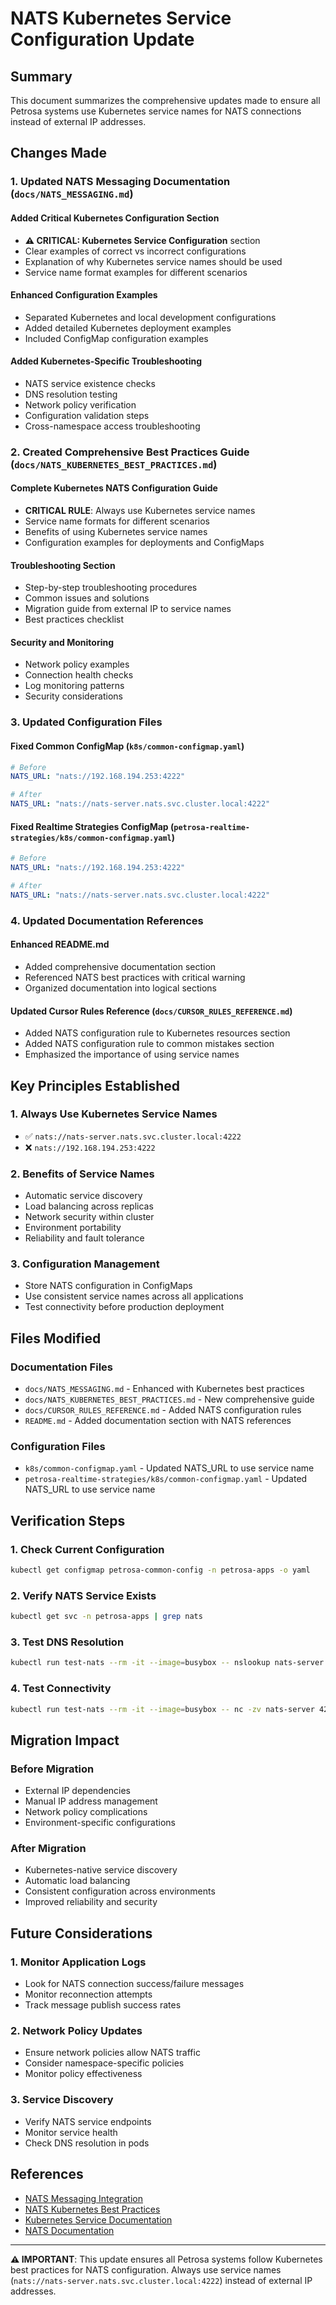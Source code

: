 # NATS Kubernetes Service Configuration Update

## Summary

This document summarizes the comprehensive updates made to ensure all Petrosa systems use Kubernetes service names for NATS connections instead of external IP addresses.

## Changes Made

### 1. **Updated NATS Messaging Documentation** (`docs/NATS_MESSAGING.md`)

#### Added Critical Kubernetes Configuration Section
- **⚠️ CRITICAL: Kubernetes Service Configuration** section
- Clear examples of correct vs incorrect configurations
- Explanation of why Kubernetes service names should be used
- Service name format examples for different scenarios

#### Enhanced Configuration Examples
- Separated Kubernetes and local development configurations
- Added detailed Kubernetes deployment examples
- Included ConfigMap configuration examples

#### Added Kubernetes-Specific Troubleshooting
- NATS service existence checks
- DNS resolution testing
- Network policy verification
- Configuration validation steps
- Cross-namespace access troubleshooting

### 2. **Created Comprehensive Best Practices Guide** (`docs/NATS_KUBERNETES_BEST_PRACTICES.md`)

#### Complete Kubernetes NATS Configuration Guide
- **CRITICAL RULE**: Always use Kubernetes service names
- Service name formats for different scenarios
- Benefits of using Kubernetes service names
- Configuration examples for deployments and ConfigMaps

#### Troubleshooting Section
- Step-by-step troubleshooting procedures
- Common issues and solutions
- Migration guide from external IP to service names
- Best practices checklist

#### Security and Monitoring
- Network policy examples
- Connection health checks
- Log monitoring patterns
- Security considerations

### 3. **Updated Configuration Files**

#### Fixed Common ConfigMap (`k8s/common-configmap.yaml`)
```yaml
# Before
NATS_URL: "nats://192.168.194.253:4222"

# After
NATS_URL: "nats://nats-server.nats.svc.cluster.local:4222"
```

#### Fixed Realtime Strategies ConfigMap (`petrosa-realtime-strategies/k8s/common-configmap.yaml`)
```yaml
# Before
NATS_URL: "nats://192.168.194.253:4222"

# After
NATS_URL: "nats://nats-server.nats.svc.cluster.local:4222"
```

### 4. **Updated Documentation References**

#### Enhanced README.md
- Added comprehensive documentation section
- Referenced NATS best practices with critical warning
- Organized documentation into logical sections

#### Updated Cursor Rules Reference (`docs/CURSOR_RULES_REFERENCE.md`)
- Added NATS configuration rule to Kubernetes resources section
- Added NATS configuration rule to common mistakes section
- Emphasized the importance of using service names

## Key Principles Established

### 1. **Always Use Kubernetes Service Names**
- ✅ `nats://nats-server.nats.svc.cluster.local:4222`
- ❌ `nats://192.168.194.253:4222`

### 2. **Benefits of Service Names**
- Automatic service discovery
- Load balancing across replicas
- Network security within cluster
- Environment portability
- Reliability and fault tolerance

### 3. **Configuration Management**
- Store NATS configuration in ConfigMaps
- Use consistent service names across all applications
- Test connectivity before production deployment

## Files Modified

### Documentation Files
- `docs/NATS_MESSAGING.md` - Enhanced with Kubernetes best practices
- `docs/NATS_KUBERNETES_BEST_PRACTICES.md` - New comprehensive guide
- `docs/CURSOR_RULES_REFERENCE.md` - Added NATS configuration rules
- `README.md` - Added documentation section with NATS references

### Configuration Files
- `k8s/common-configmap.yaml` - Updated NATS_URL to use service name
- `petrosa-realtime-strategies/k8s/common-configmap.yaml` - Updated NATS_URL to use service name

## Verification Steps

### 1. **Check Current Configuration**
```bash
kubectl get configmap petrosa-common-config -n petrosa-apps -o yaml
```

### 2. **Verify NATS Service Exists**
```bash
kubectl get svc -n petrosa-apps | grep nats
```

### 3. **Test DNS Resolution**
```bash
kubectl run test-nats --rm -it --image=busybox -- nslookup nats-server
```

### 4. **Test Connectivity**
```bash
kubectl run test-nats --rm -it --image=busybox -- nc -zv nats-server 4222
```

## Migration Impact

### **Before Migration**
- External IP dependencies
- Manual IP address management
- Network policy complications
- Environment-specific configurations

### **After Migration**
- Kubernetes-native service discovery
- Automatic load balancing
- Consistent configuration across environments
- Improved reliability and security

## Future Considerations

### 1. **Monitor Application Logs**
- Look for NATS connection success/failure messages
- Monitor reconnection attempts
- Track message publish success rates

### 2. **Network Policy Updates**
- Ensure network policies allow NATS traffic
- Consider namespace-specific policies
- Monitor policy effectiveness

### 3. **Service Discovery**
- Verify NATS service endpoints
- Monitor service health
- Check DNS resolution in pods

## References

- [NATS Messaging Integration](docs/NATS_MESSAGING.md)
- [NATS Kubernetes Best Practices](docs/NATS_KUBERNETES_BEST_PRACTICES.md)
- [Kubernetes Service Documentation](https://kubernetes.io/docs/concepts/services-networking/service/)
- [NATS Documentation](https://docs.nats.io/)

---

**⚠️ IMPORTANT**: This update ensures all Petrosa systems follow Kubernetes best practices for NATS configuration. Always use service names (`nats://nats-server.nats.svc.cluster.local:4222`) instead of external IP addresses.
